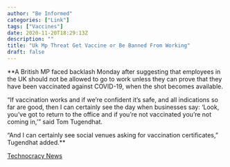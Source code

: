```yaml
---
author: "Be Informed"
categories: ["Link"]
tags: ["Vaccines"]
date: 2020-11-20T18:29:13Z
description: ""
title: "Uk Mp Threat Get Vaccine or Be Banned From Working"
draft: false
---
```


**A British MP faced backlash Monday after suggesting that employees in the UK should not be allowed to go to work unless they can prove that they have been vaccinated against COVID-19, when the shot becomes available.  

“If vaccination works and if we’re confident it’s safe, and all indications so far are good, then I can certainly see the day when businesses say: ‘Look, you’ve got to return to the office and if you’re not vaccinated you’re not coming in,’” said Tom Tugendhat.  

“And I can certainly see social venues asking for vaccination certificates,” Tugendhat added.**  

[Technocracy News](https://www.technocracy.news/uk-mp-threat-get-vaccine-or-be-banned-from-working/)